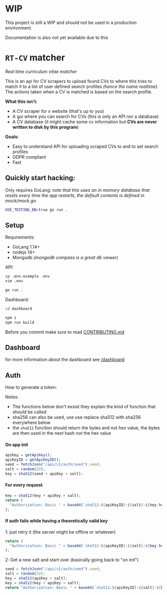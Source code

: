 # WIP

This project is still a WIP and should not be used in a production environment.

Documentation is also not yet available due to this

# `RT-CV` matcher

_Real time curriculum vitae matcher_

This is an api for CV scrapers to upload found CVs to where this tries to match it to a list of user defined search profiles _(hence the name realtime)_. The actions taken when a CV is matched is based on the search profile.

**What this isn't:**

- A CV scraper for x website (that's up to you)
- A gui where you can search for CVs (this is only an API nor a database)
- A CV database (it might cache some cv information but **CVs are never written to disk by this program**)

**Goals:**

- Easy to understand API for uploading scraped CVs to and to set search profiles
- GDPR compliant
- Fast

## Quickly start hacking:

Only requires GoLang:
_note that this uses an in memory database that resets every time the app restarts, the default contents is defined in mock/mock.go_

```bash
USE_TESTING_DB=true go run .
```

## Setup

Requirements:

- GoLang 1.14+
- nodejs 14+
- Mongodb _(mongodb compass is a great db viewer)_

API:

```bash
cp .env.example .env
vim .env

go run .
```

Dashboard:

```bash
cd dashboard

npm i
npm run build
```

Before you commit make sure to read [CONTRIBUTING.md](/CONTRIBUTING.md)

## Dashboard

for more information about the dashboard see [/dashboard](/dashboard)

## Auth

How to generate a token:

Notes:

- The functions below don't exsist they explain the kind of function that should be called
- sha256 can also be used, use use replace sha512 with sha256 everywhere below
- the `sha512` function should return the bytes and not hex value, the bytes are then used in the next hash not the hex value

#### On app init

```js
apiKey = getApiKey();
apiKeyID = getApiKeyID();
seed = fetchJson("/api/v1/auth/seed").seed;
salt = random(32);
key = sha512(seed + apiKey + salt);
```

#### For every request

```js
key = sha512(key + apiKey + salt);
return (
  "Authorization: Basic " + base64(`sha512:${apiKeyID}:${salt}:${key.hex()}`)
);
```

#### If auth fails while having a theoretically valid key

1: just retry it (the server might be offline or whatever)

```js
return (
  "Authorization: Basic " + base64(`sha512:${apiKeyID}:${salt}:${key.hex()}`)
);
```

2: Get a new salt and start over (basically going back to "on init")

```js
seed = fetchJson("/api/v1/auth/seed").seed;
salt = random(32);
key = sha512(apiKey + salt);
key = sha512(key + apiKey + salt);
return "Authorization: Basic " + base64(`sha512:${apiKeyID}:${salt}:${key}`);
```
